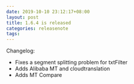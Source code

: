 ```yaml
---
date: 2019-10-10 23:12:17+08:00
layout: post
title: 1.6.4 is released
categories: releasenote
tags: 
---
```


Changelog:

* Fixes a segment splitting problem for txtFilter
* Adds Alibaba MT and cloudtranslation
* Adds MT Compare



